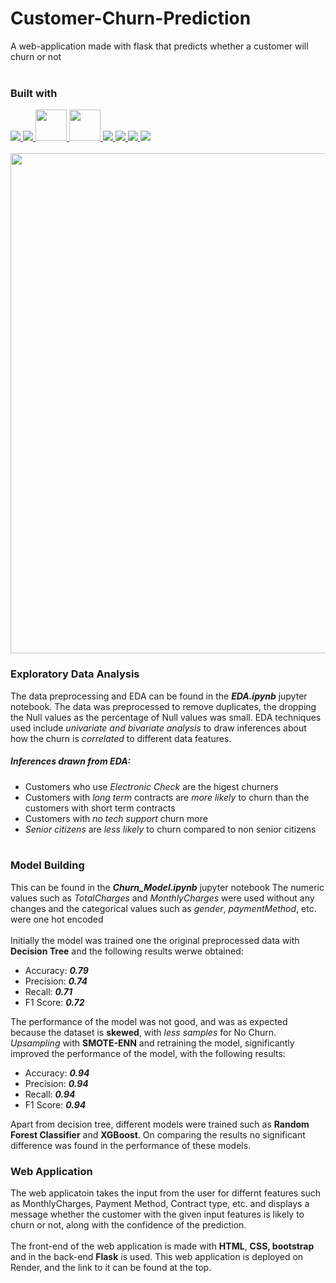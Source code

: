 # Customer-Churn-Prediction
A web-application made with flask that predicts whether a customer will churn or not
<br> </br>


### Built with
<a href="https://www.python.org/">
    <img src="https://skillicons.dev/icons?i=python" />
</a>
<a href="https://www.tensorflow.org/">
    <img src="https://skillicons.dev/icons?i=tensorflow" />
</a>
<a href="https://pandas.pydata.org/">
    <img src="https://user-images.githubusercontent.com/55359898/209969238-b1349651-9324-474b-9d96-17ada096c75e.png" height=50/>
</a>
<a href="https://numpy.org/">
    <img src="https://user-images.githubusercontent.com/55359898/209969436-17256362-93a3-46da-9e1e-f503460e1670.png" height=50/>
</a>
<a href="https://git-scm.com/">
    <img src="https://skillicons.dev/icons?i=git" />
</a>
<a href="https://www.w3schools.com/html/">
    <img src="https://skillicons.dev/icons?i=html" />
</a>
<a href="https://www.w3schools.com/css/">
    <img src="https://skillicons.dev/icons?i=css" />
</a>
<a href="https://getbootstrap.com/">
    <img src="https://skillicons.dev/icons?i=bootstrap" />
</a>

<br>
<br>
<img src="https://user-images.githubusercontent.com/55359898/209970037-a7027cb2-c979-4abb-bbc5-fa70a19a0bb1.png" width="800">


### Exploratory Data Analysis
The data preprocessing and EDA can be found in the ***EDA.ipynb*** jupyter notebook.
The data was preprocessed to remove duplicates, the dropping the Null values as the percentage of Null values was small.
EDA techniques used include *univariate and bivariate analysis* to draw inferences about how the churn is *correlated* to different data features.
##### Inferences drawn from EDA:
- Customers who use *Electronic Check* are the higest churners
- Customers with *long term* contracts are *more likely* to churn than the customers with short term contracts
- Customers with *no tech support* churn more
- *Senior citizens* are *less likely* to churn compared to non senior citizens
<br> </br>

### Model Building
This can be found in the ***Churn_Model.ipynb*** jupyter notebook
The numeric values such as *TotalCharges* and *MonthlyCharges* were used without any changes and the categorical values such as *gender*, *paymentMethod*, etc. were one hot encoded 
<br> </br>
Initially the model was trained one the original preprocessed data with **Decision Tree** and the following results werwe obtained:
* Accuracy: ***0.79***
* Precision: ***0.74***
* Recall: ***0.71***
* F1 Score: ***0.72***

The performance of the model was not good, and was as expected because the dataset is **skewed**, with *less samples* for No Churn. *Upsampling* with **SMOTE-ENN** and retraining the model, significantly improved the performance of the model, with the following results:
* Accuracy: ***0.94*** 
* Precision: ***0.94***
* Recall: ***0.94***
* F1 Score: ***0.94***

Apart from decision tree, different models were trained such as **Random Forest Classifier** and **XGBoost**. On comparing the results no significant difference was found in the performance of these models.


### Web Application
The web applicatoin takes the input from the user for differnt features such as MonthlyCharges, Payment Method, Contract type, etc. and displays a message whether the customer with the given input features is likely to churn or not, along with the confidence of the prediction.
<br> </br>
The front-end of the web application is made with **HTML**, **CSS, bootstrap** and in the back-end **Flask** is used. This web application is deployed on Render, and the link to it can be found at the top.
